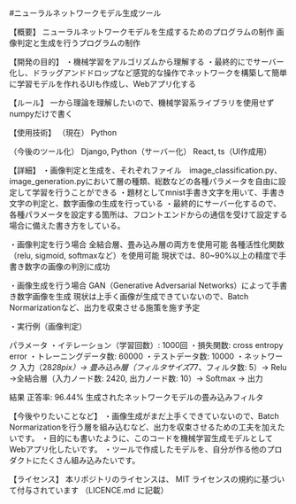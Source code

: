 #ニューラルネットワークモデル生成ツール

【概要】
ニューラルネットワークモデルを生成するためのプログラムの制作
画像判定と生成を行うプログラムの制作

【開発の目的】
・機械学習をアルゴリズムから理解する
・最終的にでサーバー化し、ドラッグアンドドロップなど感覚的な操作でネットワークを構築して簡単に学習モデルを作れるUIも作成し、Webアプリ化する

【ルール】
一から理論を理解したいので、機械学習系ライブラリを使用せずnumpyだけで書く

【使用技術】
（現在）
Python

（今後のツール化） Django, Python（サーバー化） React, ts（UI作成用）

【詳細】
・画像判定と生成を、それぞれファイル　image_classification.py、image_generation.pyにおいて層の種類、総数などの各種パラメータを自由に設定して学習を行うことができる
・題材としてmnist手書き文字を用いて、手書き文字の判定と、数字画像の生成を行っている
・最終的にサーバー化するので、各種パラメータを設定する箇所は、フロントエンドからの通信を受けて設定する場合に備えた書き方をしている。

・画像判定を行う場合
全結合層、畳み込み層の両方を使用可能
各種活性化関数（relu, sigmoid, softmaxなど）を使用可能
現状では、80~90%以上の精度で手書き数字の画像の判別に成功

・画像生成を行う場合
GAN（Generative Adversarial Networks）によって手書き数字画像を生成
現状は上手く画像が生成できていないので、Batch Normarizationなど、出力を収束させる施策を施す予定


・実行例（画像判定）

パラメータ
・イテレーション（学習回数）: 1000回
・損失関数: cross entropy error
・トレーニングデータ数: 60000
・テストデータ数: 10000
・ネットワーク
	入力（28*28pix）→ 畳み込み層（フィルタサイズ7*7、フィルタ数: 5）→ Relu →全結合層（入力ノード数: 2420, 出力ノード数: 10）→ Softmax → 出力

結果
正答率: 96.44%
生成されたネットワークモデルの畳み込みフィルタ


【今後やりたいことなど】
・画像生成がまだ上手くできていないので、Batch Normarizationを行う層を組み込むなど、出力を収束させるための工夫を加えたいです。
・目的にも書いたように、このコードを機械学習生成モデルとしてWebアプリ化したいです。
・ツールで作成したモデルを、自分が作る他のプロダクトにたくさん組み込みたいです。

【ライセンス】
本リポジトリのライセンスは、 MIT ライセンスの規約に基づいて付与されています
（LICENCE.md に記載）
